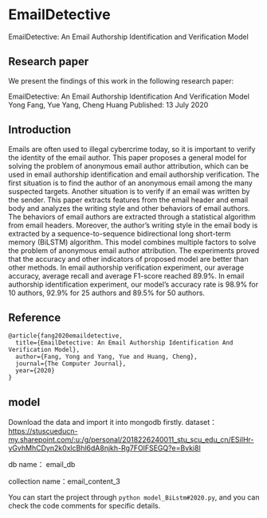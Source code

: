 # EmailDetective
EmailDetective: An Email Authorship Identification and Verification Model

## Research paper
We present the findings of this work in the following research paper:

EmailDetective: An Email Authorship Identification And Verification Model
Yong Fang, Yue Yang, Cheng Huang Published: 13 July 2020

## Introduction
Emails are often used to illegal cybercrime today, so it is important to verify the identity of the email author. This paper proposes a general model for solving the problem of anonymous email author attribution, which can be used in email authorship identification and email authorship verification. The first situation is to find the author of an anonymous email among the many suspected targets. Another situation is to verify if an email was written by the sender. This paper extracts features from the email header and email body and analyzes the writing style and other behaviors of email authors. The behaviors of email authors are extracted through a statistical algorithm from email headers. Moreover, the author’s writing style in the email body is extracted by a sequence-to-sequence bidirectional long short-term memory (BiLSTM) algorithm. This model combines multiple factors to solve the problem of anonymous email author attribution. The experiments proved that the accuracy and other indicators of proposed model are better than other methods. In email authorship verification experiment, our average accuracy, average recall and average F1-score reached 89.9%. In email authorship identification experiment, our model’s accuracy rate is 98.9% for 10 authors, 92.9% for 25 authors and 89.5% for 50 authors.

## Reference
```
@article{fang2020emaildetective,
  title={EmailDetective: An Email Authorship Identification And Verification Model},
  author={Fang, Yong and Yang, Yue and Huang, Cheng},
  journal={The Computer Journal},
  year={2020}
}
```

## model
Download the data and import it into mongodb firstly.
dataset：https://stuscueducn-my.sharepoint.com/:u:/g/personal/2018226240011_stu_scu_edu_cn/ESiIHr-yGvhMhCDyn2k0xlcBhl6dA8njkh-Rg7FOlFSEGQ?e=Bvki8l

db name： email_db

collection name：email_content_3

You can start the project through `python model_BiLstm#2020.py`, and you can check the code comments for specific details.